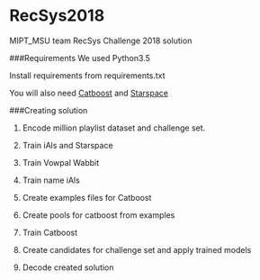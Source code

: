 # RecSys2018
MIPT_MSU team RecSys Challenge 2018 solution

###Requirements
We used Python3.5

Install requirements from requirements.txt

You will also need [Catboost](https://catboost.yandex/) and [Starspace](https://github.com/facebookresearch/StarSpace)

###Creating solution
 
1) Encode million playlist dataset and challenge set. 

1) Train iAls and Starspace

1) Train Vowpal Wabbit 

1) Train name iAls

1) Create examples files for Catboost

1) Create pools for catboost from examples

1) Train Catboost

1) Create candidates for challenge set and apply trained models

1) Decode created solution

 
 
